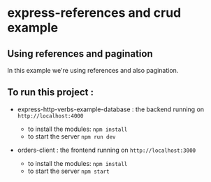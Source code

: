 # express-references and crud example

## Using references and pagination 
In this example we're using references and also pagination. 

## To run this project : 

+ express-http-verbs-example-database : the backend running on `http://localhost:4000`
  - to install the modules: `npm install`
  - to start the server `npm run dev`
    
+ orders-client : the frontend running on `http://localhost:3000`
  - to install the modules: `npm install`
  - to start the server `npm start`



 


